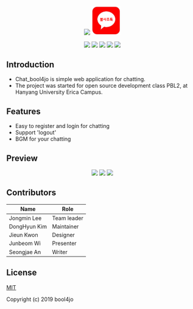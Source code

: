 <p align="center">
	<img src="https://i.postimg.cc/Zn6dNpnQ/image.png"></img>
	<img src="https://raw.githubusercontent.com/kimDDong/Chat_bool4jo/master/icon.png" width = "15%" height = "15%">
</p>

<p align="center">
	<img src="https://img.shields.io/badge/-Tech%20Stacks-black.svg"></img>
	<a href="https://nodejs.org/ko"><img src="https://img.shields.io/badge/-Node.js-green.svg"></img></a>
	<a href="https://mariadb.org/"><img src="https://img.shields.io/badge/-MariaDB-orange.svg"></img></a>
	<a href="https://expressjs.com/"><img src="https://img.shields.io/badge/-Express-blue.svg"></img></a>
	<a href="https://socket.io/"><img src="https://img.shields.io/badge/-Socket.io-yellowgreen.svg"></img></a>
</p>


## Introduction
* Chat_bool4jo is simple web application for chatting.
* The project was started for open source development class PBL2, at Hanyang University Erica Campus.

## Features
* Easy to register and login for chatting
* Support 'logout'
* BGM for your chatting

## Preview
<p align="center">
	<img src="https://s.nimbusweb.me/attachment/2960100/dn3stype386kat9wc323/Z5gMvwbFg9czRm2D/screenshot-localhost-8000-2019.06.08-23-34-56.png" width="30%"></img>
	<img src="https://s.nimbusweb.me/attachment/2960105/987fc7l9emr6inkd7kre/fJrDbhsLbhsPiWN4/screenshot-localhost-8000-2019.06.08-23-41-12.png" width="30%"></img>
	<img src="https://s.nimbusweb.me/attachment/2960158/qa7tt1yartqzefiaaq1w/TTyZn2SIeZmJE6Hb/screenshot-localhost-8000-2019.06.09-00-36-37.png" width=30%></img>
</p>

## Contributors

| Name         | Role       |
|--------------|------------|
| Jongmin Lee | Team leader |
| DongHyun Kim | Maintainer |
| Jieun Kwon | Designer |
| Junbeom Wi | Presenter |
| Seongjae An | Writer |

## License

[MIT](http://opensource.org/licenses/MIT)

Copyright (c) 2019 bool4jo
